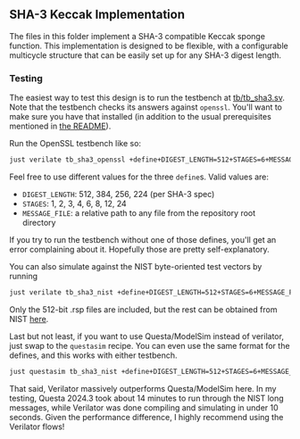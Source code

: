 ## SHA-3 Keccak Implementation

The files in this folder implement a SHA-3 compatible Keccak sponge function. This implementation
is designed to be flexible, with a configurable multicycle structure that can be easily set up for
any SHA-3 digest length.

### Testing

The easiest way to test this design is to run the testbench at
[tb/tb_sha3.sv](https://github.com/infinitymdm/penguin/blob/main/tb/tb_sha3_openssl.sv). Note that the
testbench checks its answers against `openssl`. You'll want to make sure you have that installed
(in addition to the usual prerequisites mentioned in
[the README](https://github.com/infinitymdm/penguin/tree/main?tab=readme-ov-file)).

Run the OpenSSL testbench like so:

```bash
just verilate tb_sha3_openssl +define+DIGEST_LENGTH=512+STAGES=6+MESSAGE_FILE=README.md
```

Feel free to use different values for the three `define`s. Valid values are:
- `DIGEST_LENGTH`: 512, 384, 256, 224 (per SHA-3 spec)
- `STAGES`: 1, 2, 3, 4, 6, 8, 12, 24
- `MESSAGE_FILE`: a relative path to any file from the repository root directory

If you try to run the testbench without one of those defines, you'll get an error complaining about
it. Hopefully those are pretty self-explanatory.

You can also simulate against the NIST byte-oriented test vectors by running

```bash
just verilate tb_sha3_nist +define+DIGEST_LENGTH=512+STAGES=6+MESSAGE_FILE=tb/SHA3_512LongMsg.rsp
```

Only the 512-bit .rsp files are included, but the rest can be obtained from NIST
[here](https://csrc.nist.gov/Projects/Cryptographic-Algorithm-Validation-Program/Secure-Hashing).

Last but not least, if you want to use Questa/ModelSim instead of verilator, just swap to the
`questasim` recipe. You can even use the same format for the defines, and this works with either
testbench.

```bash
just questasim tb_sha3_nist +define+DIGEST_LENGTH=512+STAGES=6+MESSAGE_FILE=tb/SHA3_512LongMsg.rsp
```

That said, Verilator massively outperforms Questa/ModelSim here. In my testing, Questa 2024.3 took
about 14 minutes to run through the NIST long messages, while Verilator was done compiling and
simulating in under 10 seconds. Given the performance difference, I highly recommend using the
Verilator flows!
